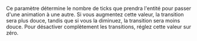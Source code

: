 Ce paramètre détermine le nombre de ticks que prendra l'entité pour passer d'une animation à une autre.
Si vous augmentez cette valeur, la transition sera plus douce, tandis que si vous la diminuez, la transition sera moins douce.
Pour désactiver complètement les transitions, réglez cette valeur sur zéro.